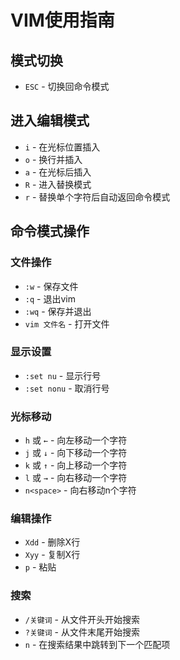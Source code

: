 # VIM使用指南

## 模式切换
- `ESC` - 切换回命令模式

## 进入编辑模式
- `i` - 在光标位置插入
- `o` - 换行并插入
- `a` - 在光标后插入
- `R` - 进入替换模式
- `r` - 替换单个字符后自动返回命令模式

## 命令模式操作
### 文件操作
- `:w` - 保存文件
- `:q` - 退出vim
- `:wq` - 保存并退出
- `vim 文件名` - 打开文件

### 显示设置
- `:set nu` - 显示行号
- `:set nonu` - 取消行号

### 光标移动
- `h` 或 `←` - 向左移动一个字符
- `j` 或 `↓` - 向下移动一个字符
- `k` 或 `↑` - 向上移动一个字符
- `l` 或 `→` - 向右移动一个字符
- `n<space>` - 向右移动n个字符

### 编辑操作
- `Xdd` - 删除X行
- `Xyy` - 复制X行
- `p` - 粘贴

### 搜索
- `/关键词` - 从文件开头开始搜索
- `?关键词` - 从文件末尾开始搜索
- `n` - 在搜索结果中跳转到下一个匹配项

